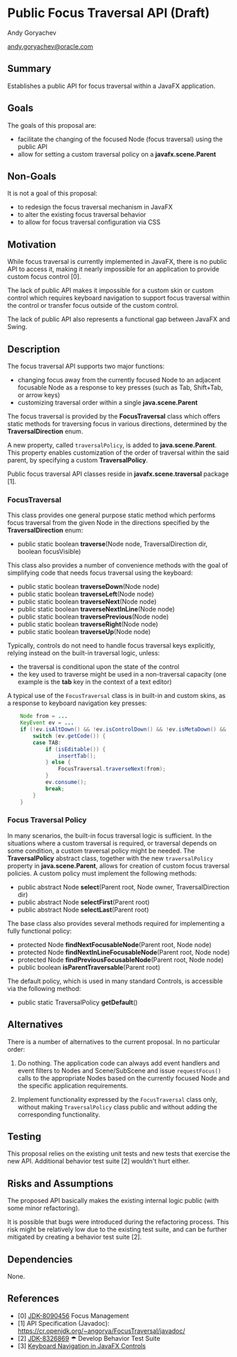 # Public Focus Traversal API (Draft)

Andy Goryachev

<andy.goryachev@oracle.com>


## Summary

Establishes a public API for focus traversal within a JavaFX application.



## Goals

The goals of this proposal are:

- facilitate the changing of the focused Node (focus traversal) using the public API
- allow for setting a custom traversal policy on a **javafx.scene.Parent**



## Non-Goals

It is not a goal of this proposal:

- to redesign the focus traversal mechanism in JavaFX
- to alter the existing focus traversal behavior
- to allow for focus traversal configuration via CSS



## Motivation

While focus traversal is currently implemented in JavaFX, there is no public API to access it,
making it nearly impossible for an application to provide custom focus control [0].

The lack of public API makes it impossible for a custom skin or custom control which requires
keyboard navigation to support focus traversal within the control or transfer focus outside of the custom
control.

The lack of public API also represents a functional gap between JavaFX and Swing.




## Description

The focus traversal API supports two major functions:

- changing focus away from the currently focused Node to an adjacent focusable Node as a response to key presses
(such as Tab, Shift+Tab, or arrow keys)
- customizing traversal order within a single **java.scene.Parent**

The focus traversal is provided by the **FocusTraversal** class which offers static methods
for traversing focus in various directions, determined by the **TraversalDirection** enum.

A new property, called `traversalPolicy`, is added to **java.scene.Parent**.  This property enables
customization of the order of traversal within the said parent, by specifying a custom **TraversalPolicy**.

Public focus traversal API classes reside in **javafx.scene.traversal** package [1].



### FocusTraversal

This class provides one general purpose static method which performs focus traversal from the given Node
in the directions specified by the **TraversalDirection** enum:

- public static boolean **traverse**(Node node, TraversalDirection dir, boolean focusVisible)

This class also provides a number of convenience methods with the goal of simplifying code
that needs focus traversal using the keyboard:

- public static boolean **traverseDown**(Node node)
- public static boolean **traverseLeft**(Node node)
- public static boolean **traverseNext**(Node node)
- public static boolean **traverseNextInLine**(Node node)
- public static boolean **traversePrevious**(Node node)
- public static boolean **traverseRight**(Node node)
- public static boolean **traverseUp**(Node node)

Typically, controls do not need to handle focus traversal keys explicitly, relying instead on the built-in
traversal logic, unless:

- the traversal is conditional upon the state of the control
- the key used to traverse might be used in a non-traversal capacity (one example is the **tab** key in the context of a text editor)

A typical use of the `FocusTraversal` class is in built-in and custom skins, as a response to keyboard
navigation key presses:

```java
    Node from = ...
    KeyEvent ev = ...
    if (!ev.isAltDown() && !ev.isControlDown() && !ev.isMetaDown() && !ev.isShiftDown() && !ev.isShortcutDown()) {
        switch (ev.getCode()) {
        case TAB:
            if (isEditable()) {
                insertTab();
            } else {
                FocusTraversal.traverseNext(from);
            }
            ev.consume();
            break;
	    }
	}
```


### Focus Traversal Policy

In many scenarios, the built-in focus traversal logic is sufficient.  In the situations where a custom traversal
is required, or traversal depends on some condition, a custom traversal policy might be needed.
The **TraversalPolicy** abstract class, together with the new `traversalPolicy` property in **java.scene.Parent**,
allows for creation of custom focus traversal policies.  A custom policy must implement the following methods:

- public abstract Node **select**(Parent root, Node owner, TraversalDirection dir)
- public abstract Node **selectFirst**(Parent root)
- public abstract Node **selectLast**(Parent root)

The base class also provides several methods required for implementing a fully functional policy:

- protected Node **findNextFocusableNode**(Parent root, Node node)
- protected Node **findNextInLineFocusableNode**(Parent root, Node node)
- protected Node **findPreviousFocusableNode**(Parent root, Node node)
- public boolean **isParentTraversable**(Parent root)

The default policy, which is used in many standard Controls, is accessible via the following method:

- public static TraversalPolicy **getDefault**()



## Alternatives

There is a number of alternatives to the current proposal.  In no particular order:

1. Do nothing.  The application code can always add event handlers and event filters to Nodes and Scene/SubScene and
issue `requestFocus()` calls to the appropriate Nodes based on the currently focused Node and the specific application
requirements.

2. Implement functionality expressed by the `FocusTraversal` class only, without making `TraversalPolicy` class
public and without adding the corresponding functionality.




## Testing

This proposal relies on the existing unit tests and new tests that exercise the new API.
Additional behavior test suite [2] wouldn't hurt either.



## Risks and Assumptions

The proposed API basically makes the existing internal logic public (with some minor refactoring).

It is possible that bugs were introduced during the refactoring process.  This risk might be relatively low due to
the existing test suite, and can be further mitigated by creating a behavior test suite [2].



## Dependencies

None.



## References

- [0] [JDK-8090456](https://bugs.openjdk.org/browse/JDK-8090456) Focus Management
- [1] API Specification (Javadoc): https://cr.openjdk.org/~angorya/FocusTraversal/javadoc/
- [2] [JDK-8326869](https://bugs.openjdk.org/browse/JDK-8326869) ☂ Develop Behavior Test Suite
- [3] [Keyboard Navigation in JavaFX Controls](https://wiki.openjdk.org/display/OpenJFX/Keyboard+Navigation)
